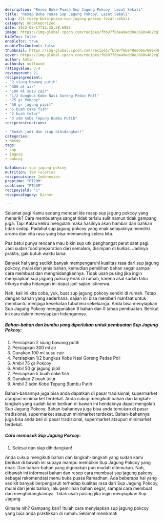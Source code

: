 ```yaml
---
description: "Resep Buka Puasa Sup Jagung Pokcoy, Lezat Sekali"
title: "Resep Buka Puasa Sup Jagung Pokcoy, Lezat Sekali"
slug: 221-resep-buka-puasa-sup-jagung-pokcoy-lezat-sekali
category: Uncategorized
date: 2022-08-17T12:35:38.692Z
image: https://img-global.cpcdn.com/recipes/fbb97f6be49edd0e/680x482cq70/sup-jagung-pokcoy-foto-resep-utama.jpg
hideToc: false
enableToc: true
enableTocContent: false
thumbnail: https://img-global.cpcdn.com/recipes/fbb97f6be49edd0e/680x482cq70/sup-jagung-pokcoy-foto-resep-utama.jpg
cover: https://img-global.cpcdn.com/recipes/fbb97f6be49edd0e/680x482cq70/sup-jagung-pokcoy-foto-resep-utama.jpg
author: Admin
authorAv: notfound
ratingvalue: 3.4
reviewcount: 21
recipeingredient:
- "2 siung bawang putih"
- "300 ml air"
- "100 ml susu cair"
- "1/2 bungkus Kobe Nasi Goreng Pedas Poll"
- "75 gr Pokcoy"
- "50 gr jagung pipil"
- "5 buah cake fish"
- "2 buah telur"
- "3 sdm Kobe Tepung Bumbu Putih"
recipeinstructions:

- "Sudah jadi dan siap dihidangkan!"
categories:
- Resep
tags:
- sup
- jagung
- pokcoy

katakunci: sup jagung pokcoy 
nutrition: 190 calories
recipecuisine: Indonesian
preptime: "PT29M"
cooktime: "PT43M"
recipeyield: "1"
recipecategory: Dinner

---
```



Selamat pagi Kamu sedang mencari ide resep sup jagung pokcoy yang menarik? Cara membuatnya sangat tidak terlalu sulit namun tidak gampang juga. Tapi Kalau keliru mengolah maka hasilnya akan hambar dan bahkan tidak sedap. Padahal sup jagung pokcoy yang enak selayaknya memiliki aroma dan cita rasa yang bisa memancing selera kita.


Pas betul punya rencana mau bikin sup utk penghangat perut saat pagi. Jadi sudah food preparation dari semalam, disimpan di kulkas. Jadinya praktis, gak butuh waktu lama.

Banyak hal yang sedikit banyak mempengaruhi kualitas rasa dari sup jagung pokcoy, mulai dari jenis bahan, kemudian pemilihan bahan segar sampai cara membuat dan menghidangkannya. Tidak usah pusing jika ingin menyiapkan sup jagung pokcoy enak di rumah, karena asal sudah tahu triknya maka hidangan ini dapat jadi sajian istimewa.


Nah, kali ini kita coba, yuk, buat sup jagung pokcoy sendiri di rumah. Tetap dengan bahan yang sederhana, sajian ini bisa memberi manfaat untuk membantu menjaga kesehatan tubuhmu sekeluarga. Anda bisa menyiapkan Sup Jagung Pokcoy menggunakan 9 bahan dan 0 tahap pembuatan. Berikut ini cara dalam menyiapkan hidangannya.

<!--inarticleads1-->

##### Bahan-bahan dan bumbu yang diperlukan untuk pembuatan Sup Jagung Pokcoy:

1. Persiapkan 2 siung bawang putih
1. Persiapkan 300 ml air
1. Gunakan 100 ml susu cair
1. Persiapkan 1/2 bungkus Kobe Nasi Goreng Pedas Poll
1. Ambil 75 gr Pokcoy
1. Ambil 50 gr jagung pipil
1. Persiapkan 5 buah cake fish
1. Gunakan 2 buah telur
1. Ambil 3 sdm Kobe Tepung Bumbu Putih


Bahan-bahannya juga bisa anda dapatkan di pasar tradisional, supermarket ataupun minimarket terdekat. Anda cukup mengikuti bahan dan langkah-langkah yang sudah kami berikan di bawah ini hendaknya dapat mengolah Sup Jagung Pokcoy. Bahan-bahannya juga bisa anda temukan di pasar tradisional, supermarket ataupun minimarket terdekat. Bahan-bahannya juga bisa anda beli di pasar tradisional, supermarket ataupun minimarket terdekat. 

<!--inarticleads2-->

##### Cara memasak Sup Jagung Pokcoy:


1. Selesai dan siap dihidangkan!

Anda cukup mengikuti bahan dan langkah-langkah yang sudah kami berikan di bawah ini supaya mampu membikin Sup Jagung Pokcoy yang enak. Dan bahan-bahan yang digunakan pun mudah ditemukan. Nah, dibawah ini informasi bahan dan resep cara membuat sup jagung pakcoy sebagai rekomendasi menu buka puasa Ramadhan. Ada beberapa hal yang sedikit banyak berpengaruh terhadap kualitas rasa dari Sup Jagung Pokcoy, mulai dari jenis bahan, lalu pemilihan bahan segar, sampai cara membuat dan menghidangkannya. Tidak usah pusing jika ingin menyiapkan Sup Jagung. 

Gimana nih? Gampang kan? Itulah cara menyiapkan sup jagung pokcoy yang bisa anda praktikkan di rumah. Selamat menikmati
